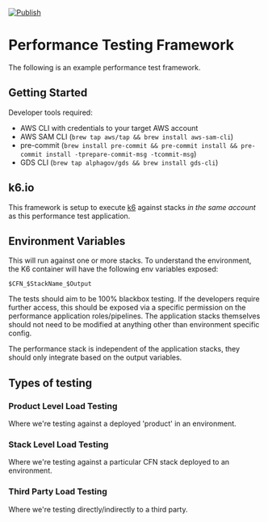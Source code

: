 [![Publish](https://github.com/alphagov/di-ipv-cri-kiwi-performance/actions/workflows/post-merge.yaml/badge.svg?branch=main)](https://github.com/alphagov/di-ipv-cri-kiwi-performance/actions/workflows/post-merge.yaml)

# Performance Testing Framework

The following is an example performance test framework.

## Getting Started

Developer tools required:

* AWS CLI with credentials to your target AWS account
* AWS SAM CLI (`brew tap aws/tap && brew install aws-sam-cli`)
* pre-commit (`brew install pre-commit && pre-commit install && pre-commit install -tprepare-commit-msg -tcommit-msg`)
* GDS CLI (`brew tap alphagov/gds && brew install gds-cli`)

## k6.io

This framework is setup to execute [k6](k6.io) against stacks _in the same account_ as this performance test application.

## Environment Variables

This will run against one or more stacks.  To understand the environment, the K6 container will have the following env variables exposed:

```
$CFN_$StackName_$Output
```

The tests should aim to be 100% blackbox testing.
If the developers require further access, this should be exposed via a specific permission on the performance application roles/pipelines.  The application stacks themselves should not need to be modified at anything other than environment specific config.

The performance stack is independent of the application stacks, they should only integrate based on the output variables.

## Types of testing

### Product Level Load Testing

Where we're testing against a deployed 'product' in an environment.

### Stack Level Load Testing

Where we're testing against a particular CFN stack deployed to an environment.

### Third Party Load Testing

Where we're testing directly/indirectly to a third party.
